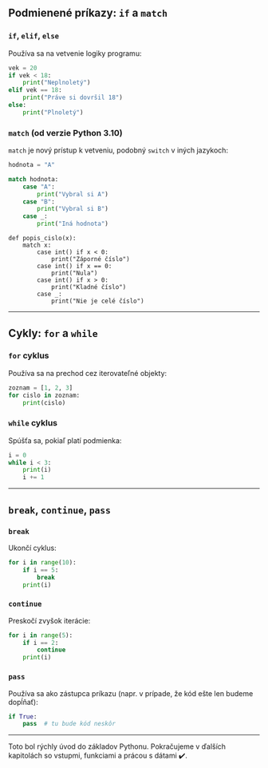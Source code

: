 ## Podmienené príkazy: `if` a `match`

### `if`, `elif`, `else`

Používa sa na vetvenie logiky programu:

```python
vek = 20
if vek < 18:
    print("Neplnoletý")
elif vek == 18:
    print("Práve si dovršil 18")
else:
    print("Plnoletý")
```

### `match` (od verzie Python 3.10)

`match` je nový prístup k vetveniu, podobný `switch` v iných jazykoch:

```python
hodnota = "A"

match hodnota:
    case "A":
        print("Vybral si A")
    case "B":
        print("Vybral si B")
    case _:
        print("Iná hodnota")
```

```
def popis_cislo(x):
    match x:
        case int() if x < 0:
            print("Záporné číslo")
        case int() if x == 0:
            print("Nula")
        case int() if x > 0:
            print("Kladné číslo")
        case _:
            print("Nie je celé číslo")
```

---

## Cykly: `for` a `while`

### `for` cyklus

Používa sa na prechod cez iterovateľné objekty:

```python
zoznam = [1, 2, 3]
for cislo in zoznam:
    print(cislo)
```

### `while` cyklus

Spúšťa sa, pokiaľ platí podmienka:

```python
i = 0
while i < 3:
    print(i)
    i += 1
```

---

## `break`, `continue`, `pass`

### `break`

Ukončí cyklus:

```python
for i in range(10):
    if i == 5:
        break
    print(i)
```

### `continue`

Preskočí zvyšok iterácie:

```python
for i in range(5):
    if i == 2:
        continue
    print(i)
```

### `pass`

Používa sa ako zástupca príkazu (napr. v prípade, že kód ešte len budeme dopĺňať):

```python
if True:
    pass  # tu bude kód neskôr
```

---

Toto bol rýchly úvod do základov Pythonu. Pokračujeme v ďalších kapitolách so vstupmi, funkciami a prácou s dátami ✔️.

